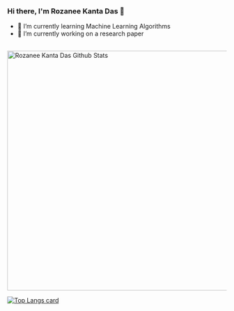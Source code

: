 ### Hi there, I'm Rozanee Kanta Das 👋
- 🌱 I’m currently learning Machine Learning Algorithms
- 🔭 I’m currently working on a research paper
<!--
**Bhowmik-puja/Bhowmik-puja** is a ✨ _special_ ✨ repository because its `README.md` (this file) appears on your GitHub profile.

Here are some ideas to get you started:

- 🔭 I’m currently working on ...
- 🌱 I’m currently learning ...
- 👯 I’m looking to collaborate on ...
- 🤔 I’m looking for help with ...
- 💬 Ask me about ...
- 📫 How to reach me: ...
- 😄 Pronouns: ...
- ⚡ Fun fact: ...
-->

<br />
<img width="550px" alt="Rozanee Kanta Das Github Stats"  src="https://github-readme-stats.vercel.app/api?username=rozaneekantadas&show_icons=true"/>


[![Top Langs card](https://github-readme-stats.vercel.app/api/top-langs/?username=rozaneekantadas&card_width=550)](https://github.com/rozaneekantadas/Rozanee-Kanta-Das)
